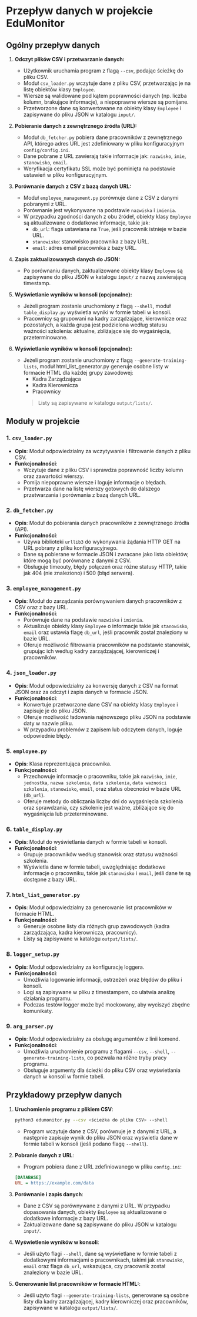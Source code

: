 # Przepływ danych w projekcie EduMonitor

## Ogólny przepływ danych

1. **Odczyt plików CSV i przetwarzanie danych:**
    - Użytkownik uruchamia program z flagą `--csv`, podając ścieżkę do pliku CSV.
    - Moduł `csv_loader.py` wczytuje dane z pliku CSV, przetwarzając je na listę obiektów klasy `Employee`. 
    - Wiersze są walidowane pod kątem poprawności danych (np. liczba kolumn, brakujące informacje), a niepoprawne wiersze są pomijane.
    - Przetworzone dane są konwertowane na obiekty klasy `Employee` i zapisywane do pliku JSON w katalogu `input/`.

2. **Pobieranie danych z zewnętrznego źródła (URL):**
    - Moduł `db_fetcher.py` pobiera dane pracowników z zewnętrznego API, którego adres URL jest zdefiniowany w pliku konfiguracyjnym `config/config.ini`.
    - Dane pobrane z URL zawierają takie informacje jak: `nazwisko`, `imie`, `stanowisko`, `email`.
    - Weryfikacja certyfikatu SSL może być pominięta na podstawie ustawień w pliku konfiguracyjnym.

3. **Porównanie danych z CSV z bazą danych URL:**
    - Moduł `employee_management.py` porównuje dane z CSV z danymi pobranymi z URL. 
    - Porównanie jest wykonywane na podstawie `nazwiska` i `imienia`.
    - W przypadku zgodności danych z obu źródeł, obiekty klasy `Employee` są aktualizowane o dodatkowe informacje, takie jak:
        - `db_url`: flaga ustawiana na `True`, jeśli pracownik istnieje w bazie URL.
        - `stanowisko`: stanowisko pracownika z bazy URL.
        - `email`: adres email pracownika z bazy URL.

4. **Zapis zaktualizowanych danych do JSON:**
    - Po porównaniu danych, zaktualizowane obiekty klasy `Employee` są zapisywane do pliku JSON w katalogu `input/` z nazwą zawierającą timestamp.

5. **Wyświetlanie wyników w konsoli (opcjonalne):**
    - Jeżeli program zostanie uruchomiony z flagą `--shell`, moduł `table_display.py` wyświetla wyniki w formie tabeli w konsoli.
    - Pracownicy są grupowani na kadry zarządzające, kierownicze oraz pozostałych, a każda grupa jest podzielona według statusu ważności szkolenia: aktualne, zbliżające się do wygaśnięcia, przeterminowane.

6. **Wyświetlanie wyników w konsoli (opcjonalne):**
    - Jeżeli program zostanie uruchomiony z flagą `--generate-training-lists`, moduł html_list_generator.py generuje osobne listy w formacie HTML dla każdej grupy zawodowej:
      - Kadra Zarządzająca
      - Kadra Kierownicza
      - Pracownicy
      > Listy są zapisywane w katalogu `output/lists/`.

## Moduły w projekcie

### 1. `csv_loader.py`
- **Opis**: Moduł odpowiedzialny za wczytywanie i filtrowanie danych z pliku CSV.
- **Funkcjonalności**:
  - Wczytuje dane z pliku CSV i sprawdza poprawność liczby kolumn oraz zawartości wierszy.
  - Pomija niepoprawne wiersze i loguje informacje o błędach.
  - Przetwarza dane na listę wierszy gotowych do dalszego przetwarzania i porównania z bazą danych URL.

### 2. `db_fetcher.py`
- **Opis**: Moduł do pobierania danych pracowników z zewnętrznego źródła (API).
- **Funkcjonalności**:
  - Używa biblioteki `urllib3` do wykonywania żądania HTTP GET na URL pobrany z pliku konfiguracyjnego.
  - Dane są pobierane w formacie JSON i zwracane jako lista obiektów, które mogą być porównane z danymi z CSV.
  - Obsługuje timeouty, błędy połączeń oraz różne statusy HTTP, takie jak 404 (nie znaleziono) i 500 (błąd serwera).

### 3. `employee_management.py`
- **Opis**: Moduł do zarządzania porównywaniem danych pracowników z CSV oraz z bazy URL.
- **Funkcjonalności**:
  - Porównuje dane na podstawie `nazwiska` i `imienia`.
  - Aktualizuje obiekty klasy `Employee` o informacje takie jak `stanowisko`, `email` oraz ustawia flagę `db_url`, jeśli pracownik został znaleziony w bazie URL.
  - Oferuje możliwość filtrowania pracowników na podstawie stanowisk, grupując ich według kadry zarządzającej, kierowniczej i pracowników.

### 4. `json_loader.py`
- **Opis**: Moduł odpowiedzialny za konwersję danych z CSV na format JSON oraz za odczyt i zapis danych w formacie JSON.
- **Funkcjonalności**:
  - Konwertuje przetworzone dane CSV na obiekty klasy `Employee` i zapisuje je do pliku JSON.
  - Oferuje możliwość ładowania najnowszego pliku JSON na podstawie daty w nazwie pliku.
  - W przypadku problemów z zapisem lub odczytem danych, loguje odpowiednie błędy.

### 5. `employee.py`
- **Opis**: Klasa reprezentująca pracownika.
- **Funkcjonalności**:
  - Przechowuje informacje o pracowniku, takie jak `nazwisko`, `imie`, `jednostka`, `nazwa szkolenia`, `data szkolenia`, `data ważności szkolenia`, `stanowisko`, `email`, oraz status obecności w bazie URL (`db_url`).
  - Oferuje metody do obliczania liczby dni do wygaśnięcia szkolenia oraz sprawdzania, czy szkolenie jest ważne, zbliżające się do wygaśnięcia lub przeterminowane.

### 6. `table_display.py`
- **Opis**: Moduł do wyświetlania danych w formie tabeli w konsoli.
- **Funkcjonalności**:
  - Grupuje pracowników według stanowisk oraz statusu ważności szkolenia.
  - Wyświetla dane w formie tabeli, uwzględniając dodatkowe informacje o pracowniku, takie jak `stanowisko` i `email`, jeśli dane te są dostępne z bazy URL.

### 7. `html_list_generator.py`
- **Opis**: Moduł odpowiedzialny za generowanie list pracowników w formacie HTML.
- **Funkcjonalności**:
  - Generuje osobne listy dla różnych grup zawodowych (kadra zarządzająca, kadra kierownicza, pracownicy).
  - Listy są zapisywane w katalogu `output/lists/`.

### 8. `logger_setup.py`
- **Opis**: Moduł odpowiedzialny za konfigurację loggera.
- **Funkcjonalności**:
  - Umożliwia logowanie informacji, ostrzeżeń oraz błędów do pliku i konsoli.
  - Logi są zapisywane w pliku z timestampem, co ułatwia analizę działania programu.
  - Podczas testów logger może być mockowany, aby wyciszyć zbędne komunikaty.

### 9. `arg_parser.py`
- **Opis**: Moduł odpowiedzialny za obsługę argumentów z linii komend.
- **Funkcjonalności**:
  - Umożliwia uruchomienie programu z flagami `--csv`, `--shell`, `--generate-training-lists`, co pozwala na różne tryby pracy programu.
  - Obsługuje argumenty dla ścieżki do pliku CSV oraz wyświetlania danych w konsoli w formie tabeli.

## Przykładowy przepływ danych

1. **Uruchomienie programu z plikiem CSV**:
    ```bash
    python3 edumonitor.py --csv <ścieżka do pliku CSV> --shell
    ```
    - Program wczytuje dane z CSV, porównuje je z danymi z URL, a następnie zapisuje wynik do pliku JSON oraz wyświetla dane w formie tabeli w konsoli (jeśli podano flagę `--shell`).

2. **Pobranie danych z URL**:
    - Program pobiera dane z URL zdefiniowanego w pliku `config.ini`:
    ```ini
    [DATABASE]
    URL = https://example.com/data
    ```

3. **Porównanie i zapis danych**:
    - Dane z CSV są porównywane z danymi z URL. W przypadku dopasowania danych, obiekty `Employee` są aktualizowane o dodatkowe informacje z bazy URL.
    - Zaktualizowane dane są zapisywane do pliku JSON w katalogu `input/`.

4. **Wyświetlenie wyników w konsoli**:
    - Jeśli użyto flagi `--shell`, dane są wyświetlane w formie tabeli z dodatkowymi informacjami o pracownikach, takimi jak `stanowisko`, `email` oraz flaga `db_url`, wskazująca, czy pracownik został znaleziony w bazie URL.

5. **Generowanie list pracowników w formacie HTML:**:
    - Jeśli użyto flagi `--generate-training-lists`, generowane są osobne listy dla kadry zarządzającej, kadry kierowniczej oraz pracowników, zapisywane w katalogu `output/lists/`.
    